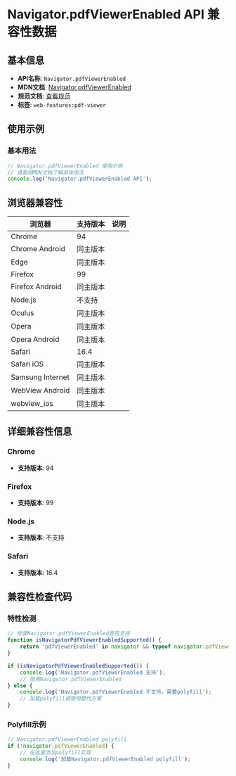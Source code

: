 # Navigator.pdfViewerEnabled API 兼容性数据

## 基本信息

- **API名称**: `Navigator.pdfViewerEnabled`
- **MDN文档**: [Navigator.pdfViewerEnabled](https://developer.mozilla.org/docs/Web/API/Navigator/pdfViewerEnabled)
- **规范文档**: [查看规范](https://html.spec.whatwg.org/multipage/system-state.html#dom-navigator-pdfviewerenabled)
- **标签**: `web-features:pdf-viewer`

## 使用示例

### 基本用法

```javascript
// Navigator.pdfViewerEnabled 使用示例
// 请查阅MDN文档了解具体用法
console.log('Navigator.pdfViewerEnabled API');
```

## 浏览器兼容性

| 浏览器 | 支持版本 | 说明 |
|--------|----------|------|
| Chrome | 94 |  |
| Chrome Android | 同主版本 |  |
| Edge | 同主版本 |  |
| Firefox | 99 |  |
| Firefox Android | 同主版本 |  |
| Node.js | 不支持 |  |
| Oculus | 同主版本 |  |
| Opera | 同主版本 |  |
| Opera Android | 同主版本 |  |
| Safari | 16.4 |  |
| Safari iOS | 同主版本 |  |
| Samsung Internet | 同主版本 |  |
| WebView Android | 同主版本 |  |
| webview_ios | 同主版本 |  |

## 详细兼容性信息

### Chrome

- **支持版本**: 94

### Firefox

- **支持版本**: 99

### Node.js

- **支持版本**: 不支持

### Safari

- **支持版本**: 16.4

## 兼容性检查代码

### 特性检测

```javascript
// 检查Navigator.pdfViewerEnabled是否支持
function isNavigatorPdfViewerEnabledSupported() {
    return 'pdfViewerEnabled' in navigator && typeof navigator.pdfViewerEnabled === 'function';
}

if (isNavigatorPdfViewerEnabledSupported()) {
    console.log('Navigator.pdfViewerEnabled 支持');
    // 使用Navigator.pdfViewerEnabled
} else {
    console.log('Navigator.pdfViewerEnabled 不支持，需要polyfill');
    // 加载polyfill或使用替代方案
}
```

### Polyfill示例

```javascript
// Navigator.pdfViewerEnabled polyfill
if (!navigator.pdfViewerEnabled) {
    // 在这里添加polyfill实现
    console.log('加载Navigator.pdfViewerEnabled polyfill');
}
```

